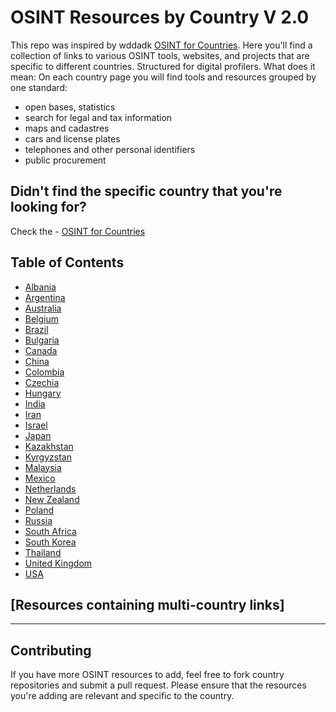 # OSINT Resources by Country V 2.0
This repo was inspired by wddadk [OSINT for Countries](https://github.com/wddadk/OSINT-for-countries). Here you'll find a collection of links to various OSINT tools, websites, and projects that are specific to different countries. 
Structured for digital profilers. What does it mean: 
On each country page you will find tools and resources grouped by one standard: 
- open bases, statistics
- search for legal and tax information
- maps and cadastres
- cars and license plates
- telephones and other personal identifiers
- public procurement

## Didn't find the specific country that you're looking for?

Check the - [OSINT for Countries](https://github.com/wddadk/OSINT-for-countries)

## Table of Contents

- [Albania]()
- [Argentina]()
- [Australia]()
- [Belgium]()
- [Brazil]()
- [Bulgaria]()
- [Canada](#canada)
- [China](#china)
- [Colombia](#colombia)
- [Czechia](#czechia)
- [Hungary](#hungary)
- [India](#india)
- [Iran](#iran)
- [Israel](#israel)
- [Japan](#japan)
- [Kazakhstan](https://github.com/paulpogoda/OSINT-Tools-Kazakhstan)
- [Kyrgyzstan](https://github.com/paulpogoda/OSINT-Tools-Kyrgyzstan)
- [Malaysia]()
- [Mexico]()
- [Netherlands]()
- [New Zealand]()
- [Poland]()
- [Russia]()
- [South Africa]()
- [South Korea]()
- [Thailand]()
- [United Kingdom]()
- [USA]()

## [Resources containing multi-country links]

---

## Contributing
If you have more OSINT resources to add, feel free to fork country repositories and submit a pull request. Please ensure that the resources you're adding are relevant and specific to the country.
